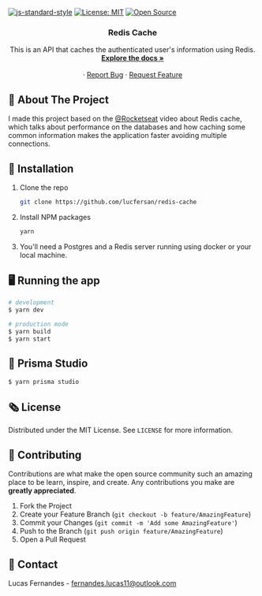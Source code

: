 [![js-standard-style](https://img.shields.io/badge/code%20style-standard-brightgreen.svg)](http://standardjs.com)
[![License: MIT](https://img.shields.io/badge/License-MIT-yellow.svg)](https://opensource.org/licenses/MIT)
[![Open Source](https://badges.frapsoft.com/os/v1/open-source.svg?v=103)](https://opensource.org/)


<p align="center">
  <h3 align="center">Redis Cache</h3>

  <p align="center">
    This is an API that caches the authenticated user's information using Redis.
    <br />
    <a href="https://github.com/lucfersan/redis-cache"><strong>Explore the docs »</strong></a>
    <br />
    <br />
    ·
    <a href="https://github.com/lucfersan/redis-cache/issues">Report Bug</a>
    ·
    <a href="https://github.com/lucfersan/redis-cache/issues">Request Feature</a>
  </p>
</p>

## 🐾 About The Project

I made this project based on the [@Rocketseat](https://github.com/Rocketseat) video about Redis cache, which talks about performance on the databases and how caching some common information makes the application faster avoiding multiple connections.

## 🚀 Installation

1. Clone the repo
   ```sh
   git clone https://github.com/lucfersan/redis-cache
   ```
2. Install NPM packages
   ```sh
   yarn
   ```
3. You'll need a Postgres and a Redis server running using docker or your local machine.

## 🖥️ Running the app

```bash
# development
$ yarn dev

# production mode
$ yarn build
$ yarn start
```

## 🔺 Prisma Studio

```bash
$ yarn prisma studio
```

## 🗞️ License

Distributed under the MIT License. See `LICENSE` for more information.

## 🤝 Contributing

Contributions are what make the open source community such an amazing place to be learn, inspire, and create. Any contributions you make are **greatly appreciated**.

1. Fork the Project
2. Create your Feature Branch (`git checkout -b feature/AmazingFeature`)
3. Commit your Changes (`git commit -m 'Add some AmazingFeature'`)
4. Push to the Branch (`git push origin feature/AmazingFeature`)
5. Open a Pull Request

## 📧 Contact

Lucas Fernandes - fernandes.lucas11@outlook.com